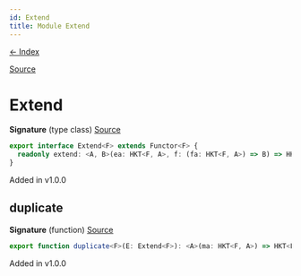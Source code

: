 ```yaml
---
id: Extend
title: Module Extend
---
```


[← Index](.)

[Source](https://github.com/gcanti/fp-ts/blob/master/src/Extend.ts)

# Extend

**Signature** (type class) [Source](https://github.com/gcanti/fp-ts/blob/master/src/Extend.ts#L9-L11)

```ts
export interface Extend<F> extends Functor<F> {
  readonly extend: <A, B>(ea: HKT<F, A>, f: (fa: HKT<F, A>) => B) => HKT<F, B>
}
```

Added in v1.0.0

## duplicate

**Signature** (function) [Source](https://github.com/gcanti/fp-ts/blob/master/src/Extend.ts#L47-L49)

```ts
export function duplicate<F>(E: Extend<F>): <A>(ma: HKT<F, A>) => HKT<F, HKT<F, A>>  { ... }
```

Added in v1.0.0
